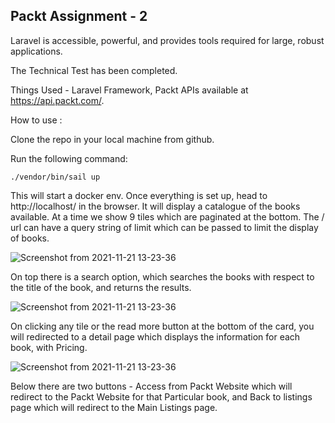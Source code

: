 ## Packt Assignment - 2

Laravel is accessible, powerful, and provides tools required for large, robust applications.

The Technical Test has been completed.

Things Used - Laravel Framework, Packt APIs available at https://api.packt.com/.

How to use : 

Clone the repo in your local machine from github.

Run the following command: 

```./vendor/bin/sail up```

This will start a docker env. Once everything is set up, head to http://localhost/ in the browser. It will display a catalogue of the books available. At a time we show 9 tiles which are paginated at the bottom. The / url can have a query string of limit which can be passed to limit the display of books.


![Screenshot from 2021-11-21 13-23-36](https://user-images.githubusercontent.com/5665522/142754381-8e501eda-894c-4706-a98d-4ba10577529c.png)

On top there is a search option, which searches the books with respect to the title of the book, and returns the results.

![Screenshot from 2021-11-21 13-23-36](https://user-images.githubusercontent.com/5665522/142754381-8e501eda-894c-4706-a98d-4ba10577529c.png)

On clicking any tile or the read more button at the bottom of the card, you will redirected to a detail page which displays the information for each book, with Pricing.

![Screenshot from 2021-11-21 13-23-36](https://user-images.githubusercontent.com/5665522/142754381-8e501eda-894c-4706-a98d-4ba10577529c.png)

Below there are two buttons - Access from Packt Website which will redirect to the Packt Website for that Particular book, and Back to listings page which will redirect to the Main Listings page.
